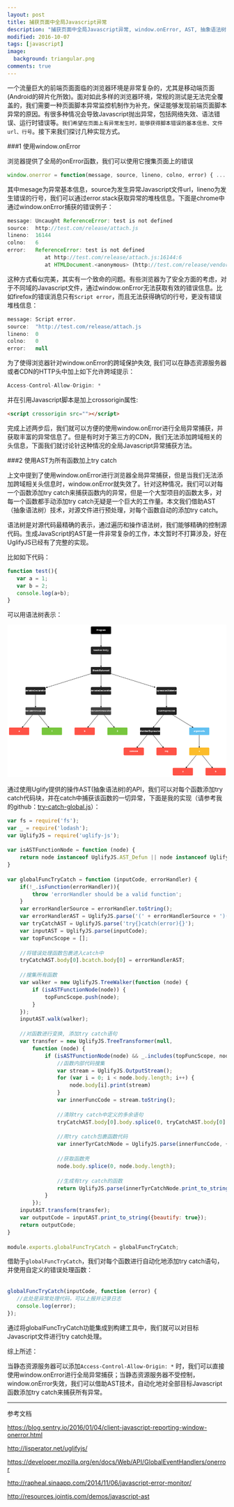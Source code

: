 ```yaml
---
layout: post
title: 捕获页面中全局Javascript异常
description: "捕获页面中全局Javascript异常, window.onError, AST, 抽象语法树"
modified: 2016-10-07
tags: [javascript]
image:
  background: triangular.png
comments: true
---
```




一个流量巨大的前端页面面临的浏览器环境是非常复杂的，尤其是移动端页面(Android的碎片化所致)。面对如此多样的浏览器环境，常规的测试是无法完全覆盖的，我们需要一种页面脚本异常监控机制作为补充，保证能够发现前端页面脚本异常的原因。有很多种情况会导致Javascript抛出异常，包括网络失效、语法错误、运行时错误等。`我们希望在页面上有异常发生时，能够获得脚本错误的基本信息、文件url、行号`。接下来我们探讨几种实现方式。


###1 使用window.onError

浏览器提供了全局的onError函数，我们可以使用它搜集页面上的错误

``` javascript
window.onerror = function(message, source, lineno, colno, error) { ... }
```
其中mesage为异常基本信息，source为发生异常Javascript文件url，lineno为发生错误的行号，我们可以通过error.stack获取异常的堆栈信息。下面是chrome中通过window.onError捕获的错误例子：

``` javascript
message: Uncaught ReferenceError: test is not defined
source:  http://test.com/release/attach.js
lineno:  16144
colno:   6
error:   ReferenceError: test is not defined
		    at http://test.com/release/attach.js:16144:6
		    at HTMLDocument.<anonymous> (http://test.com/release/vendor.js:654:71)
```

这种方式看似完美，其实有一个致命的问题。有些浏览器为了安全方面的考虑，对于不同域的Javascript文件，通过window.onError无法获取有效的错误信息。比如firefox的错误消息只有`Script error`，而且无法获得确切的行号，更没有错误堆栈信息：

``` javascript
message: Script error.
source:  "http://test.com/release/attach.js
lineno:  0
colno:   0
error:   null
```

为了使得浏览器针对window.onError的跨域保护失效, 我们可以在静态资源服务器或者CDN的HTTP头中加上如下允许跨域提示：

``` javascript
Access-Control-Allow-Origin: *
```

并在引用Javascript脚本是加上crossorigin属性:

``` html
<script crossorigin src=""></script>
```

完成上述两步后，我们就可以方便的使用window.onError进行全局异常捕获，并获取丰富的异常信息了。但是有时对于第三方的CDN，我们无法添加跨域相关的头信息，下面我们就讨论针这种情况的全局Javascript异常捕获方法。

###2 使用AST为所有函数加上try catch

上文中提到了使用window.onError进行浏览器全局异常捕获，但是当我们无法添加跨域相关头信息时，window.onError就失效了。针对这种情况，我们可以对每一个函数添加try catch来捕获函数内的异常，但是一个大型项目的函数太多，对每一个函数都手动添加try catch无疑是一个巨大的工作量。本文我们借助AST（抽象语法树）技术，对源文件进行预处理，对每个函数自动的添加try catch。

语法树是对源代码最精确的表示，通过遍历和操作语法树，我们能够精确的控制源代码。生成JavaScript的AST是一件非常复杂的工作，本文暂时不打算涉及，好在UglifyJS已经有了完整的实现。

比如如下代码：

``` javascript
function test(){
   var a = 1;
   var b = 2;
   console.log(a+b);
}
```

可以用语法树表示：

![a ast demo](/images/simple-ast.png)



通过使用Uglify提供的操作AST(抽象语法树)的API，我们可以对每个函数添加try catch代码块，并在catch中捕获该函数的一切异常，下面是我的实现（请参考我的github：[try-catch-global.js](https://github.com/foio/try-catch-global.js)）：

``` javascript
var fs = require('fs');
var _ = require('lodash');
var UglifyJS = require('uglify-js');

var isASTFunctionNode = function (node) {
    return node instanceof UglifyJS.AST_Defun || node instanceof UglifyJS.AST_Function;
}

var globalFuncTryCatch = function (inputCode, errorHandler) {
    if(!_.isFunction(errorHandler)){
        throw 'errorHandler should be a valid function';
    }
    var errorHandlerSource = errorHandler.toString();
    var errorHandlerAST = UglifyJS.parse('(' + errorHandlerSource + ')(error);');
    var tryCatchAST = UglifyJS.parse('try{}catch(error){}');
    var inputAST = UglifyJS.parse(inputCode);
    var topFuncScope = [];

    //将错误处理函数包裹进入catch中
    tryCatchAST.body[0].bcatch.body[0] = errorHandlerAST;

    //搜集所有函数
    var walker = new UglifyJS.TreeWalker(function (node) {
        if (isASTFunctionNode(node)) {
            topFuncScope.push(node);
        }
    });
    inputAST.walk(walker);

    //对函数进行变换, 添加try catch语句
    var transfer = new UglifyJS.TreeTransformer(null,
        function (node) {
            if (isASTFunctionNode(node) && _.includes(topFuncScope, node)) {
                //函数内部代码搜集
                var stream = UglifyJS.OutputStream();
                for (var i = 0; i < node.body.length; i++) {
                    node.body[i].print(stream)
                }
                var innerFuncCode = stream.toString();

                //清除try catch中定义的多余语句
                tryCatchAST.body[0].body.splice(0, tryCatchAST.body[0].body.length);

                //用try catch包裹函数代码
                var innerTyrCatchNode = UglifyJS.parse(innerFuncCode, {toplevel: tryCatchAST.body[0]});

                //获取函数壳
                node.body.splice(0, node.body.length);

                //生成有try catch的函数
                return UglifyJS.parse(innerTyrCatchNode.print_to_string(), {toplevel: node});
            }
        });
    inputAST.transform(transfer);
    var outputCode = inputAST.print_to_string({beautify: true});
    return outputCode;
}

module.exports.globalFuncTryCatch = globalFuncTryCatch;

```

借助于`globalFuncTryCatch`，我们对每个函数进行自动化地添加try catch语句，并使用自定义的错误处理函数：

``` javascript

globalFuncTryCatch(inputCode, function (error) {
   //此处是异常处理代码，可以上报并记录日志
   console.log(error);
});
```

通过将globalFuncTryCatch功能集成到构建工具中，我们就可以对目标Javascript文件进行try catch处理。

综上所述：

当静态资源服务器可以添加`Access-Control-Allow-Origin: *` 时，我们可以直接使用window.onError进行全局异常捕获；当静态资源服务器不受控制，window.onError失效，我们可以借助AST技术，自动化地对全部目标Javascript函数添加try catch来捕获所有异常。

---
参考文档

https://blog.sentry.io/2016/01/04/client-javascript-reporting-window-onerror.html

http://lisperator.net/uglifyjs/

https://developer.mozilla.org/en/docs/Web/API/GlobalEventHandlers/onerror

http://rapheal.sinaapp.com/2014/11/06/javascript-error-monitor/

http://resources.jointjs.com/demos/javascript-ast
